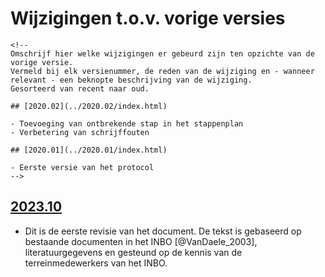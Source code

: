 # Wijzigingen t.o.v. vorige versies

```{=html}
<!--
Omschrijf hier welke wijzigingen er gebeurd zijn ten opzichte van de vorige versie. 
Vermeld bij elk versienummer, de reden van de wijziging en - wanneer relevant - een beknopte beschrijving van de wijziging.
Gesorteerd van recent naar oud. 

## [2020.02](../2020.02/index.html)

- Toevoeging van ontbrekende stap in het stappenplan
- Verbetering van schrijffouten

## [2020.01](../2020.01/index.html)

- Eerste versie van het protocol
-->
```
## [2023.10](../2023.10/index.html)

-   Dit is de eerste revisie van het document. De tekst is gebaseerd op bestaande documenten in het INBO [@VanDaele_2003], literatuurgegevens en gesteund op de kennis van de terreinmedewerkers van het INBO.

